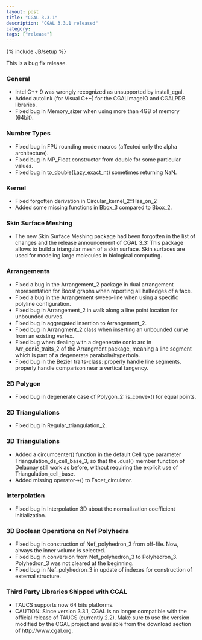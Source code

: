```yaml
---
layout: post
title: "CGAL 3.3.1"
description: "CGAL 3.3.1 released"
category:
tags: ["release"]
---
```

{% include JB/setup %}
<p>This is a bug fix release.
</p>

<h3>General</h3>
<ul>
  <li> Intel C++ 9 was wrongly recognized as unsupported by install_cgal.</li>
  <li> Added autolink (for Visual C++) for the CGALImageIO and CGALPDB libraries.</li>
  <li> Fixed bug in Memory_sizer when using more than 4GB of memory (64bit).</li>
</ul>

<h3>Number Types</h3>
<ul>
  <li> Fixed bug in FPU rounding mode macros (affected only the alpha architecture).</li>
  <li> Fixed bug in MP_Float constructor from double for some particular values.</li>
  <li> Fixed bug in to_double(Lazy_exact_nt) sometimes returning NaN.</li>
</ul>

<h3>Kernel</h3>
<ul>
  <li> Fixed forgotten derivation in Circular_kernel_2::Has_on_2</li>
  <li> Added some missing functions in Bbox_3 compared to Bbox_2.</li>
</ul>

<h3>Skin Surface Meshing</h3>
<ul>
  <li> The new Skin Surface Meshing package had been forgotten in the list of
    changes and the release announcement of CGAL 3.3:
    This package allows to build a triangular mesh of a skin surface.
    Skin surfaces are used for modeling large molecules in biological computing.</li>
</ul>

<h3>Arrangements</h3>
<ul>
  <li> Fixed a bug in the Arrangement_2 package in dual arrangement representation
    for Boost graphs when reporting all halfedges of a face.</li>
  <li> Fixed a bug in the Arrangement sweep-line when using a specific polyline
    configuration.</li>
  <li> Fixed bug in Arrangement_2 in walk along a line point location for unbounded curves.</li>
  <li> Fixed bug in aggregated insertion to Arrangement_2.</li>
  <li> Fixed bug in Arrangment_2 class when inserting an unbounded curve from an existing vertex.</li>
  <li> Fixed bug when dealing with a degenerate conic arc in Arr_conic_traits_2 of
    the Arrangment package, meaning a line segment which is part of a degenerate
    parabola/hyperbola.</li>
  <li> Fixed bug in the Bezier traits-class:
    properly handle line segments.
    properly handle comparison near a vertical tangency.</li>
</ul>

<h3>2D Polygon </h3>
<ul>
  <li> Fixed bug in degenerate case of Polygon_2::is_convex() for equal points.</li>
</ul>

<h3>2D Triangulations</h3>
<ul>
  <li> Fixed bug in Regular_triangulation_2.</li>
</ul>

<h3>3D Triangulations</h3>
<ul>
  <li> Added a circumcenter() function in the default Cell type parameter
    Triangulation_ds_cell_base_3, so that the .dual() member function of
    Delaunay still work as before, without requiring the explicit use of
    Triangulation_cell_base.</li>
  <li> Added missing operator-&gt;() to Facet_circulator.</li>
</ul>

<h3>Interpolation</h3>
<ul>
  <li> Fixed bug in Interpolation 3D about the normalization coefficient initialization.</li>
</ul>

<h3>3D Boolean Operations on Nef Polyhedra</h3>
<ul>
  <li> Fixed bug in construction of Nef_polyhedron_3 from off-file. Now, always the
    inner volume is selected.</li>
  <li> Fixed bug in conversion from Nef_polyhedron_3 to Polyhedron_3. Polyhedron_3 was not cleared
    at the beginning.</li>
  <li> Fixed bug in Nef_polyhedron_3 in update of indexes for construction of external structure.</li>
</ul>

<h3>Third Party Libraries Shipped with CGAL</h3>
<ul>
  <li> TAUCS supports now 64 bits platforms.</li>
  <li> CAUTION: Since version 3.3.1, CGAL is no longer compatible with the official
    release of TAUCS (currently 2.2). Make sure to use the version
    modified by the CGAL project and available from the download section
    of http://www.cgal.org.</li>
</ul>
